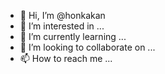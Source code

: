 - 👋 Hi, I’m @honkakan
- 👀 I’m interested in ...
- 🌱 I’m currently learning ...
- 💞️ I’m looking to collaborate on ...
- 📫 How to reach me ...

<!---
honkakan/honkakan is a ✨ special ✨ repository because its `README.md` (this file) appears on your GitHub profile.
You can click the Preview link to take a look at your changes.
--->
